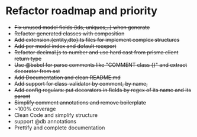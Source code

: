 # Refactor roadmap and priority

- ~~Fix unused model fields (ids, uniques,..) when generate~~
- ~~Refactor generated classes with composition~~
- ~~Add extension.{entity,dto}.ts files for implement complex structures~~
- ~~Add per model index and default reexport~~
- ~~Refactor decimal.js to number and use hard cast from prisma client return type~~
- ~~Use @babel for parse comments like "COMMENT class {}" and extract decorator from ast~~
- ~~Add Documentation and clean README.md~~
- ~~Add support for class-validator by comment, by name,~~
- ~~Add config regulars: put decorators in fields by regex of its name and its parent~~
- ~~Simplify comment annotations and remove boilerplate~~
- ~100% coverage
- Clean Code and simplify structure
- support @db annotations
- Prettify and complete documentation
